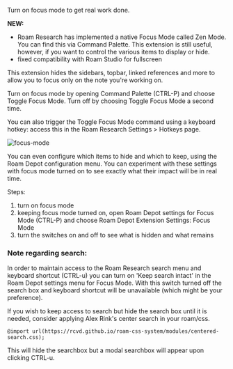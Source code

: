 Turn on focus mode to get real work done.

**NEW:**
- Roam Research has implemented a native Focus Mode called Zen Mode. You can find this via Command Palette. This extension is still useful, however, if you want to control the various items to display or hide. 
- fixed compatibility with Roam Studio for fullscreen

This extension hides the sidebars, topbar, linked references and more to allow you to focus only on the note you're working on.

Turn on focus mode by opening Command Palette (CTRL-P) and choose Toggle Focus Mode. Turn off by choosing Toggle Focus Mode a second time.

You can also trigger the Toggle Focus Mode command using a keyboard hotkey: access this in the Roam Research Settings > Hotkeys page.

![focus-mode](https://user-images.githubusercontent.com/6857790/185523589-833a1b8c-59e7-4dfb-9824-a88245deb064.gif)

You can even configure which items to hide and which to keep, using the Roam Depot configuration menu. You can experiment with these settings with focus mode turned on to see exactly what their impact will be in real time.

Steps:
1. turn on focus mode
2. keeping focus mode turned on, open Roam Depot settings for Focus Mode (CTRL-P) and choose Roam Depot Extension Settings: Focus Mode
3. turn the switches on and off to see what is hidden and what remains

### Note regarding search:
In order to maintain access to the Roam Research search menu and keyboard shortcut (CTRL-u) you can turn on 'Keep search intact' in the Roam Depot settings menu for Focus Mode. With this switch turned off the search box and keyboard shortcut will be unavailable (which might be your preference).

If you wish to keep access to search but hide the search box until it is needed, consider applying Alex Rink's center search in your roam/css.

```@import url(https://rcvd.github.io/roam-css-system/modules/centered-search.css);```

This will hide the searchbox but a modal searchbox will appear upon clicking CTRL-u.

